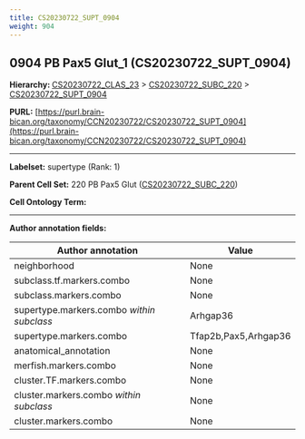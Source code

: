 ```yaml
---
title: CS20230722_SUPT_0904
weight: 904
---
```

## 0904 PB Pax5 Glut_1 (CS20230722_SUPT_0904)
<b>Hierarchy: </b>
[CS20230722_CLAS_23](../CS20230722_CLAS_23) >
[CS20230722_SUBC_220](../CS20230722_SUBC_220) >
[CS20230722_SUPT_0904](../CS20230722_SUPT_0904)

**PURL:** [https://purl.brain-bican.org/taxonomy/CCN20230722/CS20230722_SUPT_0904](https://purl.brain-bican.org/taxonomy/CCN20230722/CS20230722_SUPT_0904)

---


**Labelset:** supertype (Rank: 1)

**Parent Cell Set:** 220 PB Pax5 Glut ([CS20230722_SUBC_220](../CS20230722_SUBC_220))



**Cell Ontology Term:** 

[MARKER GENES.]: #


---

[TRANSFERRED ANNOTATIONS.]: #


[AUTHOR ANNOTATION FIELDS.]: #


**Author annotation fields:**

| Author annotation | Value |
|-------------------|-------|
|neighborhood|None|
|subclass.tf.markers.combo|None|
|subclass.markers.combo|None|
|supertype.markers.combo _within subclass_|Arhgap36|
|supertype.markers.combo|Tfap2b,Pax5,Arhgap36|
|anatomical_annotation|None|
|merfish.markers.combo|None|
|cluster.TF.markers.combo|None|
|cluster.markers.combo _within subclass_|None|
|cluster.markers.combo|None|
